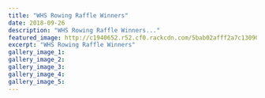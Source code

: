 ```yaml
---
title: "WHS Rowing Raffle Winners"
date: 2018-09-26
description: "WHS Rowing Raffle Winners..."
featured_image: http://c1940652.r52.cf0.rackcdn.com/5bab02afff2a7c1309000121/fundraiser-ticket330.gif
excerpt: "WHS Rowing Raffle Winners"
gallery_image_1: 
gallery_image_2: 
gallery_image_3: 
gallery_image_4: 
gallery_image_5: 
---
```


